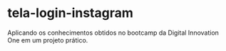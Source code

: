 # tela-login-instagram
Aplicando os conhecimentos obtidos no bootcamp da Digital Innovation One em um projeto prático.
